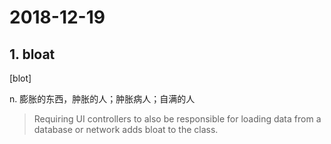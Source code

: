 # 2018-12-19

## 1. bloat

[blot]

n. 膨胀的东西，肿胀的人；肿胀病人；自满的人

> Requiring UI controllers to also be responsible for loading data from a database or network adds bloat to the class.